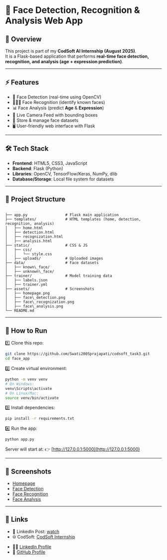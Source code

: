 # 👀 Face Detection, Recognition & Analysis Web App

## 📌 Overview
This project is part of my **CodSoft AI Internship (August 2025)**.  
It is a Flask-based application that performs **real-time face detection, recognition, and analysis (age + expression prediction)**.

---

## ⚡ Features
- 👀 Face Detection (real-time using OpenCV)  
- 🧑‍🤝‍🧑 Face Recognition (identify known faces)  
- 📊 Face Analysis (predict **Age** & **Expression**)  
- 🎥 Live Camera Feed with bounding boxes  
- 📂 Store & manage face datasets  
- 🖥️ User-friendly web interface with Flask  

---

## 🛠️ Tech Stack
- **Frontend**: HTML5, CSS3, JavaScript  
- **Backend**: Flask (Python)  
- **Libraries**: OpenCV, TensorFlow/Keras, NumPy, dlib  
- **Database/Storage**: Local file system for datasets  

---

## 📂 Project Structure
```

├── app.py                 # Flask main application
├── templates/             # HTML templates (home, detection, recognition, analysis)
│   ├── home.html
│   ├── detection.html
│   ├── recognization.html
│   ├── analysis.html
├── static/                # CSS & JS
│   ├── css/
│   │   └── style.css
│   ├── uploads/           # Uploaded images
├── data/                  # Face datasets
│   ├── known\_face/
│   ├── unknown\_face/
├── trainer/               # Model training data
│   ├── labels.json
│   ├── trainer.yml
├── assets/                # Screenshots
│   ├── homepage.png
│   ├── face\_detection.png
│   ├── face\_recognization.png
│   ├── face\_analysis.png
└── README.md

````

---

## 🚀 How to Run

1️⃣ Clone this repo:
```bash
git clone https://github.com/Swati2005prajapati/codsoft_task3.git
cd face_app
````

2️⃣ Create virtual environment:

```bash
python -m venv venv
# On Windows:
venv\Scripts\activate
# On Linux/Mac:
source venv/bin/activate
```

3️⃣ Install dependencies:

```bash
pip install -r requirements.txt
```

4️⃣ Run the app:

```bash
python app.py
```

Server will start at:
👉 [http://127.0.0.1:5000](http://127.0.0.1:5000)

---



## 📸 Screenshots  

- [Homepage](https://raw.githubusercontent.com/Swati2005prajapati/codsoft_task3/main/assets/homepage.png)  
- [Face Detection](https://raw.githubusercontent.com/Swati2005prajapati/codsoft_task3/main/assets/face_detection.png)  
- [Face Recognition](https://raw.githubusercontent.com/Swati2005prajapati/codsoft_task3/main/assets/face_recognization.png)  
- [Face Analysis](https://raw.githubusercontent.com/Swati2005prajapati/codsoft_task3/main/assets/face_Analysis.png)  

---

## 🔗 Links

* 🎥 LinkedIn Post: [watch](https://www.linkedin.com/posts/swati-prajapati-b723b7368_codsoft-internship-ai-activity-7367163291657277440-6Vw8?utm_source=share&utm_medium=member_desktop&rcm=ACoAAFsvFMYB-i94v-AX-MHmzi4zE9B3jE4I-jg)
* 🌐 CodSoft: [CodSoft Internship](https://codsoft.in)
- 👩‍💻 [LinkedIn Profile](https://www.linkedin.com/in/swati-prajapati-b723b7368)
- 📂 [GitHub Profile](https://github.com/Swati2005prajapati)







